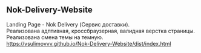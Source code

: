 ## Nok-Delivery-Website
Landing Page - Nok Delivery (Сервис доставки).  
Реализована адптивная, кроссбраузерная, валидная верстка страницы.  
Реализована смена темы на темную.  
https://vsulimovvv.github.io/Nok-Delivery-Website/dist/index.html  
